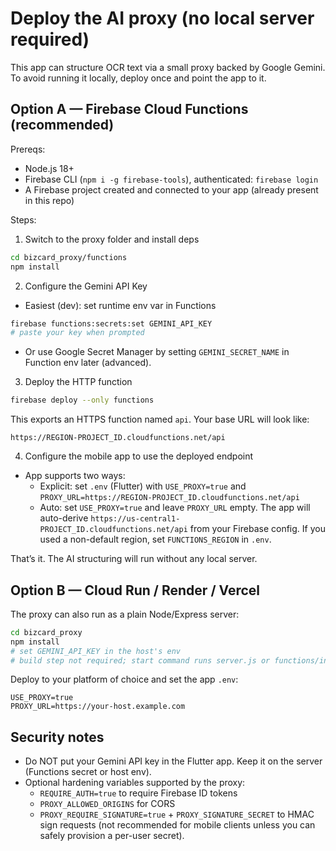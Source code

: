 # Deploy the AI proxy (no local server required)

This app can structure OCR text via a small proxy backed by Google Gemini. To avoid running it locally, deploy once and point the app to it.

## Option A — Firebase Cloud Functions (recommended)

Prereqs:
- Node.js 18+
- Firebase CLI (`npm i -g firebase-tools`), authenticated: `firebase login`
- A Firebase project created and connected to your app (already present in this repo)

Steps:
1) Switch to the proxy folder and install deps

```bash
cd bizcard_proxy/functions
npm install
```

2) Configure the Gemini API Key
- Easiest (dev): set runtime env var in Functions
```bash
firebase functions:secrets:set GEMINI_API_KEY
# paste your key when prompted
```
- Or use Google Secret Manager by setting `GEMINI_SECRET_NAME` in Function env later (advanced).

3) Deploy the HTTP function
```bash
firebase deploy --only functions
```
This exports an HTTPS function named `api`. Your base URL will look like:
```
https://REGION-PROJECT_ID.cloudfunctions.net/api
```

4) Configure the mobile app to use the deployed endpoint
- App supports two ways:
  - Explicit: set `.env` (Flutter) with `USE_PROXY=true` and `PROXY_URL=https://REGION-PROJECT_ID.cloudfunctions.net/api`
  - Auto: set `USE_PROXY=true` and leave `PROXY_URL` empty. The app will auto-derive `https://us-central1-PROJECT_ID.cloudfunctions.net/api` from your Firebase config. If you used a non-default region, set `FUNCTIONS_REGION` in `.env`.

That’s it. The AI structuring will run without any local server.

## Option B — Cloud Run / Render / Vercel

The proxy can also run as a plain Node/Express server:

```bash
cd bizcard_proxy
npm install
# set GEMINI_API_KEY in the host's env
# build step not required; start command runs server.js or functions/index.js directly
```

Deploy to your platform of choice and set the app `.env`:
```
USE_PROXY=true
PROXY_URL=https://your-host.example.com
```

## Security notes
- Do NOT put your Gemini API key in the Flutter app. Keep it on the server (Functions secret or host env).
- Optional hardening variables supported by the proxy:
  - `REQUIRE_AUTH=true` to require Firebase ID tokens
  - `PROXY_ALLOWED_ORIGINS` for CORS
  - `PROXY_REQUIRE_SIGNATURE=true` + `PROXY_SIGNATURE_SECRET` to HMAC sign requests (not recommended for mobile clients unless you can safely provision a per-user secret).
